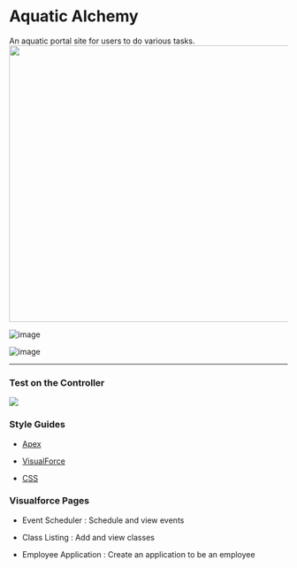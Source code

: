 # **Aquatic Alchemy**

An aquatic portal site for users to do various tasks.
<img src="https://user-images.githubusercontent.com/43973882/116771685-2b6aad00-aa02-11eb-863f-2977a9cbaac4.PNG" width="800" height="500">

![image](https://user-images.githubusercontent.com/43973882/119216852-f72b5f00-ba8a-11eb-8c5c-db7eead32835.png)


![image](https://user-images.githubusercontent.com/43973882/119216870-12966a00-ba8b-11eb-9f5c-af4cc8c1e6fb.png)


____
### Test on the Controller
<img src="https://user-images.githubusercontent.com/43973882/116772255-800e2800-aa02-11eb-8362-c296d4a2e319.png">

### **Style Guides**
 * [Apex](files/StyleGuides/apex.cls)
 
 * [VisualForce](files/StyleGuides/visualForce.page)
 
 * [CSS](files/StyleGuides/css.css)

### **Visualforce Pages**

 * Event Scheduler : Schedule and view events
 
 * Class Listing : Add and view classes

 * Employee Application : Create an application to be an employee

